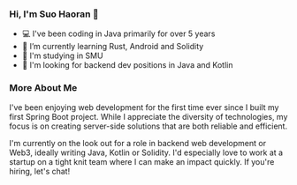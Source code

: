 ### Hi, I'm Suo Haoran 👋

- 💻 I've been coding in Java primarily for over 5 years 
- 🦀 I’m currently learning Rust, Android and Solidity
- 🎒 I'm studying in SMU
- 👀 I'm looking for backend dev positions in Java and Kotlin

### More About Me

I've been enjoying web development for the first time ever since I built my first Spring Boot project. While I appreciate the diversity of technologies, my focus is on creating server-side solutions that are both reliable and efficient.

I'm currently on the look out for a role in backend web development or Web3, ideally writing Java, Kotlin or Solidity. I'd especially love to work at a startup on a tight knit team where I can make an impact quickly. If you're hiring, let's chat!

